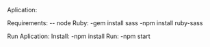 

Aplication: 

Requirements:
	-- node
	Ruby:
	-gem install sass
	-npm install ruby-sass

Run Aplication: 
	Install:  -npm install
	Run:      -npm start
